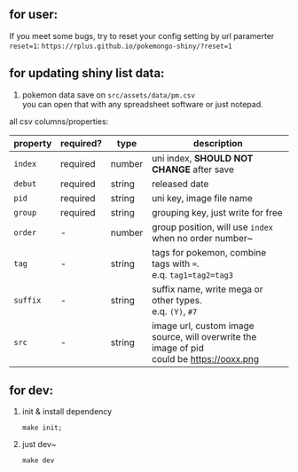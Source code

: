 ## for user:

If you meet some bugs,
try to reset your config setting by url paramerter `reset=1`:
`https://rplus.github.io/pokemongo-shiny/?reset=1`

## for updating shiny list data:

1. pokemon data save on `src/assets/data/pm.csv`  
  you can open that with any spreadsheet software or just notepad.

  all csv columns/properties:

  | property | required? | type | description |
  | -------- | -------- | ----- | ----- |
  | `index`  | required | number | uni index, **SHOULD NOT CHANGE** after save |
  | `debut`  | required | string | released date |
  | `pid`    | required | string | uni key, image file name |
  | `group`  | required | string | grouping key, just write for free |
  | `order`  | -        | number | group position, will use `index` when no order number~  |
  | `tag`    | -        | string | tags for pokemon, combine tags with `=`.<br> e.q. `tag1=tag2=tag3` |
  | `suffix` | -        | string | suffix name, write mega or other types.<br>e.q. `(Y)`, `#7` |
  | `src`    | -        | string | image url, custom image source, will overwrite the image of pid <br> could be https://ooxx.png |


## for dev:

1. init & install dependency
	```
	make init;
	```

2. just dev~
	```
	make dev
	```
